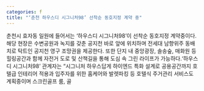 ```yaml
---
categories: f
title: "‘춘천 하우스디 시그니처98’ 선착순 동호지정 계약 중"
---
```

춘천시 효자동 일원에 들어서는 ‘하우스디 시그니처98’이 선착순 동호지정 계약중이다.해당 현장은 수변공원과 녹지를 갖춘 공지천 바로 앞에 위치하며 전세대 남향위주 동배치로 탁트인 공지천 영구 조망권을 제공한다. 또한 단지 내 중앙광장, 솔송숲, 매화원 등 힐링공간과 함께 자전거 도로 및 산책길을 통해 도심 속 그린 라이프가 가능하다.‘하우스디 시그니처98’ 관계자는 “시그니처 하우스답게 하이엔드 특화 설계로 공용공간까지 호텔급 인테리어 적용과 입주자를 위한 홈케어와 발렛파킹 등 호텔식 주거관리 서비스도 계획중이며 스크린골프 룸, 골